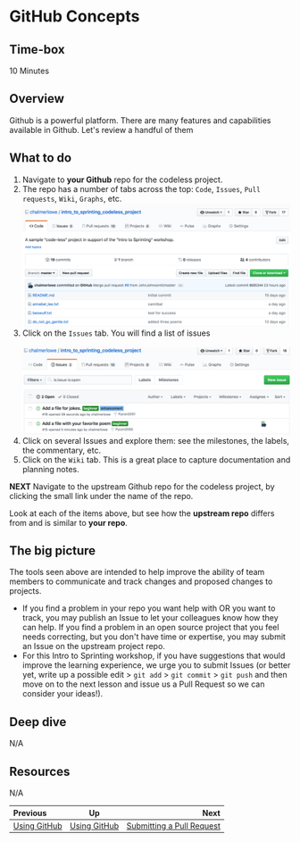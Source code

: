 # GitHub Concepts

## Time-box

10 Minutes

## Overview

Github is a powerful platform. There are many features and capabilities available in Github. Let's review a handful of them


## What to do

1. Navigate to **your Github** repo for the codeless project.
1. The repo has a number of tabs across the top: `Code`, `Issues`, `Pull requests`, `Wiki`, `Graphs`, etc.
![Codeless Repo](images/github_codeless_repo.png)
1. Click on the `Issues` tab. You will find a list of issues<br><br>
![Issues tab](images/github_issues.png)
1. Click on several Issues and explore them: see the milestones, the labels, the commentary, etc.
1. Click on the `Wiki` tab. This is a great place to capture documentation and planning notes.

**NEXT** Navigate to the upstream Github repo for the codeless project, by clicking the small link under the name of the repo.

Look at each of the items above, but see how the **upstream repo** differs from and is similar to **your repo**.

<!-- TODO: Green sticky here -->

## The big picture

The tools seen above are intended to help improve the ability of team members to communicate and track changes and proposed changes to projects.

* If you find a problem in your repo you want help with OR you want to track, you may publish an Issue to let your colleagues know how they can help. If you find a problem in an open source project that you feel needs correcting, but you don't have time or expertise, you may submit an Issue on the upstream project repo.
* For this Intro to Sprinting workshop, if you have suggestions that would improve the learning experience, we urge you to submit Issues (or better yet, write up a possible edit > `git add` > `git commit` > `git push` and then move on to the next lesson and issue us a Pull Request so we can consider your ideas!).

## Deep dive

N/A

## Resources

N/A

| Previous | Up | Next |
|:---------|:---:|-----:|
| [Using GitHub](./github_overview.md) | [Using GitHub](./github_overview.md) | [Submitting a Pull Request](./github_submit_pull_request.md) |
